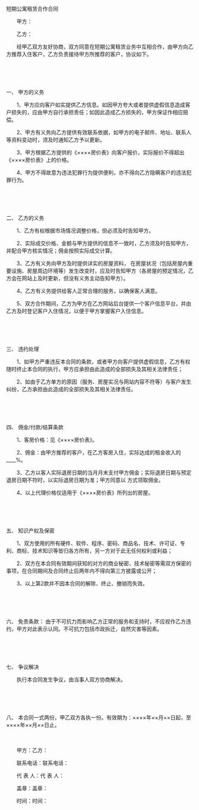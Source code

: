 



短期公寓租赁合作合同



 

　　甲方：

　　乙方：　　

　　经甲乙双方友好协商，双方同意在短期公寓租赁业务中互相合作，由甲方向乙方推荐入住客户，乙方负责接待甲方所推荐的客户，协议如下。

　　

　　

一、
甲方的义务

　　1、甲方应向客户如实提供乙方信息。如因甲方夸大或者提供虚假信息造成客户损失的，应由甲方自行承担责任；如因此造成乙方损失的，甲方保证作相应赔偿。

　　2、甲方有义务向乙方提供有效联系依据，如甲方的电子邮件、地址、联系人等资料变动时，须及时通知乙方予以更新。

　　3、甲方根据乙方提供的《××××房价表》向客户报价，实际报价不得超出《××××房价表》上的价格。

　　4、甲方不得故意为违法犯罪行为提供便利，亦不得向乙方隐瞒客户的违法犯罪行为。

　　

　　

二、
乙方的义务

　　1、乙方有权根据市场情况调整价格，但必须及时告知甲方。

　　2、实际成交价格、金额与甲方提供的信息不一致时，乙方须及时告知甲方，并配合甲方核实情况；佣金按照实际成交计算。

　　3、乙方有义务向甲方及时提供详实的房屋资料， 在房屋状况（包括房屋内重要设施、房屋周边环境等）发生改变时，应及时告知甲方（各房屋的预定情况，乙方会在网站上及时更新，但没有义务主动告知甲方）。

　　4、乙方有义务提供给客人正常合理的服务，以确保客人满意。

　　5、双方合作期间，乙方为甲方在乙方网站后台提供一个客户信息平台，并由乙方及时登记客户入住情况，以便于甲方掌握客户入住信息。

　　

　　

三、
违约处理

　　1、如甲方严重违反本合同的条款，或者甲方向客户提供虚假信息，乙方有权随时终止本合同的执行，甲方应承担由此造成的全部损失及其相关法律责任；

　　2、如由于乙方单方的原因（服务、房屋实况与网站内容不符等）与客户发生纠纷，乙方承担由此造成的全部损失及其相关法律责任。

　　

　　

四、
佣金/付款/结算条款

　　1、客房价格：见《××××房价表》。

　　2、佣金：由甲方推荐的客户，在乙方客房入住，实际达成的租金收入的____%。

　　3、乙方以客人实际退房日期的当月月末支付甲方佣金；实际退房日期与预定退房日期不符时，以实际退房日期为准；甲方同意以 方式领取佣金。

　　4、以上代理价格仅适用于《××××房价表》所列出的房屋。

　　

　　

五、
知识产权及保密

　　1、双方使用的所有硬件、软件、程序、密码、商品名、技术、许可证、专利、商标、技术知识等皆归各方所有，另一方对于此无任何权利或利益；

　　2、双方在本合同有效期间获知的对方的商业秘密、技术秘密等需双方保密的事项，在合同期间及合同终止后两年内不得向第三方披露或公开；

　　3、以上第2款并不因本合同的解除、终止、撤销而失效。

　　

　　

六、
免责条款： 由于不可抗力而影响乙方正常的服务和支持时，不应视作乙方违约，甲方对此表示认同。不可抗力包括市政拆迁，自然灾害等因素。

　　

　　

七、
争议解决

　　执行本合同发生争议，由当事人双方协商解决。

　　

　　

八、
本合同一式两份，甲乙双方各执一份。有效期为：××××年××月××日起，至××××年××月××日止。　　

　　

　　甲方：乙方：

　　联系电话：联系电话：

　　代 表 人：代 表 人：

　　盖章：盖章：

　　时间：时间：